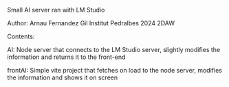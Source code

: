Small AI server ran with LM Studio

Author: Arnau Fernandez Gil
Institut Pedralbes 2024 2DAW

Contents:

AI:
Node server that connects to the LM Studio server, slightly modifies the information and returns it to the front-end

frontAI:
Simple vite project that fetches on load to the node server, modifies the information and shows it on screen
